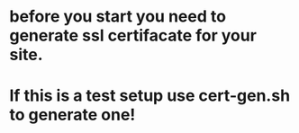 # before you start you need to generate ssl certifacate for your site. 
# If this is a test setup use cert-gen.sh to generate one!
